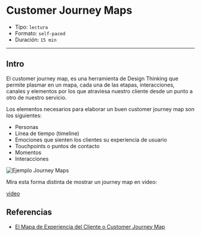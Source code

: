 # Customer Journey Maps

- Tipo: `lectura`
- Formato: `self-paced`
- Duración: `15 min`

***

## Intro

El customer journey map, es una herramienta de Design Thinking que permite
plasmar en un mapa, cada una de las etapas, interacciones, canales y elementos
por los que atraviesa nuestro cliente desde un punto a otro de nuestro servicio.

Los elementos necesarios para elaborar un buen customer journey map son los
siguientes:

- Personas
- Línea de tiempo (timeline)
- Emociones que sienten los clientes su experiencia de usuario
- Touchpoints o puntos de contacto
- Momentos
- Interacciones

![Ejemplo Journey Maps](https://lh4.googleusercontent.com/YVWF9L1-hQ-IKqL-CUVvelZSS9itA0jrTdOteNvvGk0JTAWefCRISryr3mWHcf0_0KdgEi6NZVOGGrNun7ySPWTIfo3BiC4jnULqJ60sMn3EieGmJBVw6_j867FjqwIZcN_PF7ybBpw)

Mira esta forma distinta de mostrar un journey map en video:

[video](https://vimeo.com/168434099)

## Referencias

- [El Mapa de Experiencia del Cliente o Customer Journey Map](https://innokabi.com/claves-para-emocionar-a-tu-cliente-customer-journey-map/)
